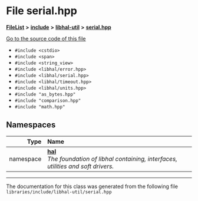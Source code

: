 

# File serial.hpp



[**FileList**](files.md) **>** [**include**](dir_cba0faac6e93618a6e2539705915bd70.md) **>** [**libhal-util**](dir_5e94bd3e75b6b11eff60149e0bc5664b.md) **>** [**serial.hpp**](libhal-util_2serial_8hpp.md)

[Go to the source code of this file](libhal-util_2serial_8hpp_source.md)



* `#include <cstdio>`
* `#include <span>`
* `#include <string_view>`
* `#include <libhal/error.hpp>`
* `#include <libhal/serial.hpp>`
* `#include <libhal/timeout.hpp>`
* `#include <libhal/units.hpp>`
* `#include "as_bytes.hpp"`
* `#include "comparison.hpp"`
* `#include "math.hpp"`













## Namespaces

| Type | Name |
| ---: | :--- |
| namespace | [**hal**](namespacehal.md) <br>_The foundation of libhal containing, interfaces, utilities and soft drivers._  |





















































------------------------------
The documentation for this class was generated from the following file `libraries/include/libhal-util/serial.hpp`

